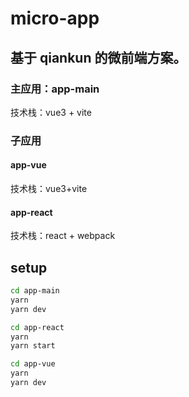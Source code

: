 # micro-app

## 基于 qiankun 的微前端方案。

### 主应用：app-main

技术栈：vue3 + vite

### 子应用

#### app-vue

技术栈：vue3+vite

#### app-react

技术栈：react + webpack

## setup

```sh
cd app-main
yarn
yarn dev

cd app-react
yarn
yarn start

cd app-vue
yarn
yarn dev
```

